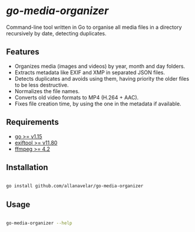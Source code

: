 # _go-media-organizer_

Command-line tool written in Go to organise all media files in a directory recursively by date, detecting duplicates.

## Features

- Organizes media (images and videos) by year, month and day folders.
- Extracts metadata like EXIF and XMP in separated JSON files.
- Detects duplicates and avoids using them, having priority the older files to be less destructive.
- Normalizes the file names.
- Converts old video formats to MP4 (H.264 + AAC).
- Fixes file creation time, by using the one in the metadata if available.


## Requirements

- [go >= v1.15](https://github.com/golang/go)
- [exiftool >= v11.80](https://github.com/exiftool/exiftool)
- [ffmpeg >= 4.2](https://ffmpeg.org/)


## Installation

```bash

go install github.com/allanavelar/go-media-organizer

```

## Usage

```bash

go-media-organizer --help

```
